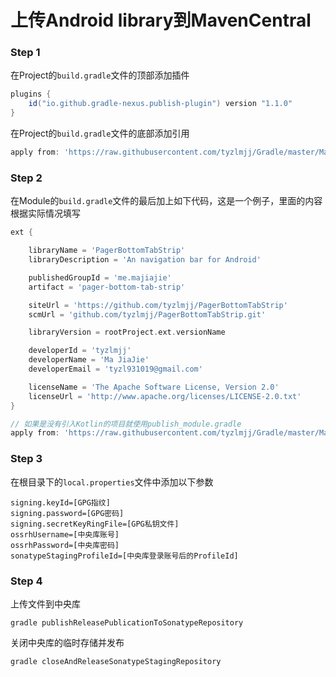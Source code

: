 # 上传Android library到MavenCentral

### **Step 1**
在Project的`build.gradle`文件的顶部添加插件
```gradle
plugins {
    id("io.github.gradle-nexus.publish-plugin") version "1.1.0"
}
```

在Project的`build.gradle`文件的底部添加引用
```gradle
apply from: 'https://raw.githubusercontent.com/tyzlmjj/Gradle/master/MavenCentral/publish-root.gradle'
```

### **Step 2**

在Module的`build.gradle`文件的最后加上如下代码，这是一个例子，里面的内容根据实际情况填写

```gradle
ext {

    libraryName = 'PagerBottomTabStrip'
    libraryDescription = 'An navigation bar for Android'

    publishedGroupId = 'me.majiajie'
    artifact = 'pager-bottom-tab-strip'

    siteUrl = 'https://github.com/tyzlmjj/PagerBottomTabStrip'
    scmUrl = 'github.com/tyzlmjj/PagerBottomTabStrip.git'

    libraryVersion = rootProject.ext.versionName

    developerId = 'tyzlmjj'
    developerName = 'Ma JiaJie'
    developerEmail = 'tyzl931019@gmail.com'

    licenseName = 'The Apache Software License, Version 2.0'
    licenseUrl = 'http://www.apache.org/licenses/LICENSE-2.0.txt'
}

// 如果是没有引入Kotlin的项目就使用publish_module.gradle
apply from: 'https://raw.githubusercontent.com/tyzlmjj/Gradle/master/MavenCentral/publish_module_kotlin.gradle'
```

### **Step 3**

在根目录下的`local.properties`文件中添加以下参数

```
signing.keyId=[GPG指纹]
signing.password=[GPG密码]
signing.secretKeyRingFile=[GPG私钥文件]
ossrhUsername=[中央库账号]
ossrhPassword=[中央库密码]
sonatypeStagingProfileId=[中央库登录账号后的ProfileId]
```

### **Step 4**

上传文件到中央库
```
gradle publishReleasePublicationToSonatypeRepository
```

关闭中央库的临时存储并发布
```
gradle closeAndReleaseSonatypeStagingRepository
```
